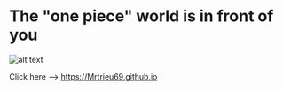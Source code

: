 <h1>The "one piece" world is in front of you</h1>


![alt text](https://www.kindpng.com/picc/m/37-375359_one-piece-logo-hd-wallpapers-free-for-desktops.png)

Click here --> https://Mrtrieu69.github.io
